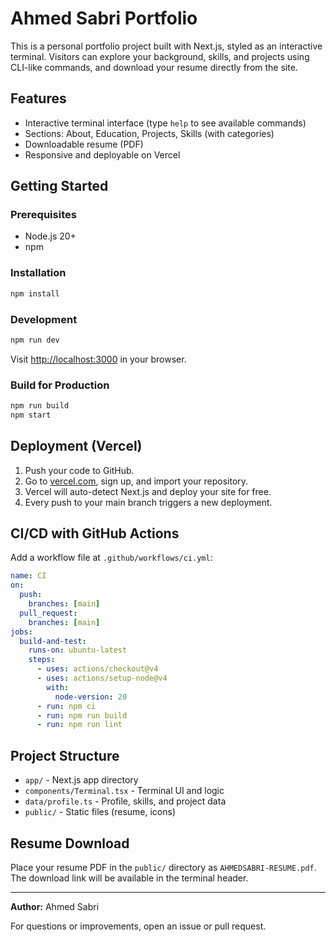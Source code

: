 # Ahmed Sabri Portfolio

This is a personal portfolio project built with Next.js, styled as an interactive terminal. Visitors can explore your background, skills, and projects using CLI-like commands, and download your resume directly from the site.

## Features
- Interactive terminal interface (type `help` to see available commands)
- Sections: About, Education, Projects, Skills (with categories)
- Downloadable resume (PDF)
- Responsive and deployable on Vercel

## Getting Started

### Prerequisites
- Node.js 20+
- npm

### Installation
```sh
npm install
```

### Development
```sh
npm run dev
```
Visit [http://localhost:3000](http://localhost:3000) in your browser.

### Build for Production
```sh
npm run build
npm start
```

## Deployment (Vercel)
1. Push your code to GitHub.
2. Go to [vercel.com](https://vercel.com/), sign up, and import your repository.
3. Vercel will auto-detect Next.js and deploy your site for free.
4. Every push to your main branch triggers a new deployment.

## CI/CD with GitHub Actions
Add a workflow file at `.github/workflows/ci.yml`:
```yaml
name: CI
on:
  push:
    branches: [main]
  pull_request:
    branches: [main]
jobs:
  build-and-test:
    runs-on: ubuntu-latest
    steps:
      - uses: actions/checkout@v4
      - uses: actions/setup-node@v4
        with:
          node-version: 20
      - run: npm ci
      - run: npm run build
      - run: npm run lint
```

## Project Structure
- `app/` - Next.js app directory
- `components/Terminal.tsx` - Terminal UI and logic
- `data/profile.ts` - Profile, skills, and project data
- `public/` - Static files (resume, icons)

## Resume Download
Place your resume PDF in the `public/` directory as `AHMEDSABRI-RESUME.pdf`. The download link will be available in the terminal header.

---

**Author:** Ahmed Sabri

For questions or improvements, open an issue or pull request.
